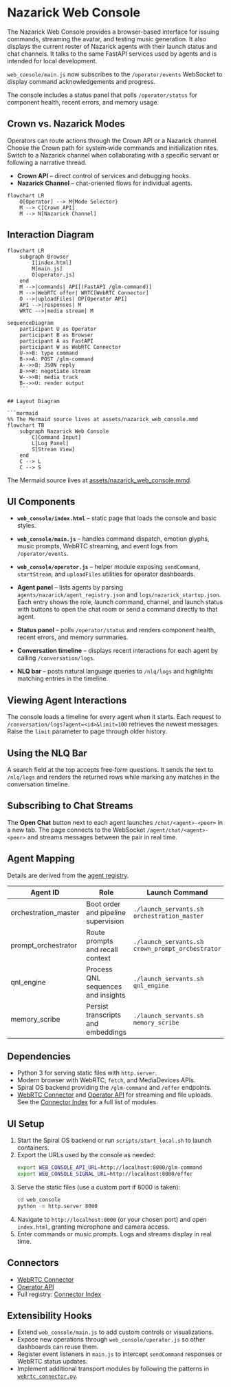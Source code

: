 # Nazarick Web Console

The Nazarick Web Console provides a browser-based interface for issuing commands, streaming the avatar, and testing music generation. It also displays the current roster of Nazarick agents with their launch status and chat channels. It talks to the same FastAPI services used by agents and is intended for local development.

`web_console/main.js` now subscribes to the `/operator/events` WebSocket to display command acknowledgements and progress.

The console includes a status panel that polls `/operator/status` for component health, recent errors, and memory usage.

## Crown vs. Nazarick Modes

Operators can route actions through the Crown API or a Nazarick channel.
Choose the Crown path for system‑wide commands and initialization rites.
Switch to a Nazarick channel when collaborating with a specific servant or
following a narrative thread.

- **Crown API** – direct control of services and debugging hooks.
- **Nazarick Channel** – chat-oriented flows for individual agents.

```mermaid
flowchart LR
    O[Operator] --> M{Mode Selector}
    M --> C[Crown API]
    M --> N[Nazarick Channel]
```

## Interaction Diagram

```mermaid
flowchart LR
    subgraph Browser
        I[index.html]
        M[main.js]
        O[operator.js]
    end
    M -->|commands| API[(FastAPI /glm-command)]
    M -->|WebRTC offer| WRTC[WebRTC Connector]
    O -->|uploadFiles| OP[Operator API]
    API -->|responses| M
    WRTC -->|media stream| M
```

```mermaid
sequenceDiagram
    participant U as Operator
    participant B as Browser
    participant A as FastAPI
    participant W as WebRTC Connector
    U->>B: type command
    B->>A: POST /glm-command
    A-->>B: JSON reply
    B->>W: negotiate stream
    W-->>B: media track
    B-->>U: render output
    ```

## Layout Diagram

```mermaid
%% The Mermaid source lives at assets/nazarick_web_console.mmd
flowchart TB
    subgraph Nazarick Web Console
        C[Command Input]
        L[Log Panel]
        S[Stream View]
    end
    C --> L
    C --> S
```

The Mermaid source lives at [assets/nazarick_web_console.mmd](assets/nazarick_web_console.mmd).

## UI Components

- **`web_console/index.html`** – static page that loads the console and basic styles.
- **`web_console/main.js`** – handles command dispatch, emotion glyphs, music prompts, WebRTC streaming, and event logs from `/operator/events`.
- **`web_console/operator.js`** – helper module exposing `sendCommand`, `startStream`, and `uploadFiles` utilities for operator dashboards.
- **Agent panel** – lists agents by parsing `agents/nazarick/agent_registry.json` and `logs/nazarick_startup.json`. Each entry shows the role, launch command, channel, and launch status with buttons to open the chat room or send a command directly to that agent.
- **Status panel** – polls `/operator/status` and renders component health, recent errors, and memory summaries.

- **Conversation timeline** – displays recent interactions for each agent by calling `/conversation/logs`.
- **NLQ bar** – posts natural language queries to `/nlq/logs` and highlights matching entries in the timeline.

## Viewing Agent Interactions

The console loads a timeline for every agent when it starts. Each request to
`/conversation/logs?agent=<id>&limit=100` retrieves the newest messages. Raise
the `limit` parameter to page through older history.

## Using the NLQ Bar

A search field at the top accepts free‑form questions. It sends the text to
`/nlq/logs` and renders the returned rows while marking any matches in the
conversation timeline.

## Subscribing to Chat Streams

The **Open Chat** button next to each agent launches `/chat/<agent>-<peer>` in a
new tab. The page connects to the WebSocket `/agent/chat/<agent>-<peer>` and
streams messages between the pair in real time.

## Agent Mapping

Details are derived from the [agent registry](../agents/nazarick/agent_registry.json).

| Agent ID | Role | Launch Command | Channel |
| --- | --- | --- | --- |
| orchestration_master | Boot order and pipeline supervision | `./launch_servants.sh orchestration_master` | `#throne-room` |
| prompt_orchestrator | Route prompts and recall context | `./launch_servants.sh crown_prompt_orchestrator` | `#signal-hall` |
| qnl_engine | Process QNL sequences and insights | `./launch_servants.sh qnl_engine` | `#insight-observatory` |
| memory_scribe | Persist transcripts and embeddings | `./launch_servants.sh memory_scribe` | `#memory-vault` |

## Dependencies

- Python 3 for serving static files with `http.server`.
- Modern browser with WebRTC, `fetch`, and MediaDevices APIs.
- Spiral OS backend providing the `/glm-command` and `/offer` endpoints.
- [WebRTC Connector](../connectors/webrtc_connector.py) and [Operator API](../operator_api.py) for streaming and file uploads. See the [Connector Index](connectors/CONNECTOR_INDEX.md) for a full list of modules.

## UI Setup

1. Start the Spiral OS backend or run `scripts/start_local.sh` to launch containers.
2. Export the URLs used by the console as needed:
   ```bash
   export WEB_CONSOLE_API_URL=http://localhost:8000/glm-command
   export WEB_CONSOLE_SIGNAL_URL=http://localhost:8000/offer
   ```
3. Serve the static files (use a custom port if 8000 is taken):
   ```bash
   cd web_console
   python -m http.server 8000
   ```
4. Navigate to `http://localhost:8000` (or your chosen port) and open `index.html`, granting microphone and camera access.
5. Enter commands or music prompts. Logs and streams display in real time.

## Connectors

- [WebRTC Connector](../connectors/webrtc_connector.py)
- [Operator API](../operator_api.py)
- Full registry: [Connector Index](connectors/CONNECTOR_INDEX.md)

## Extensibility Hooks

- Extend `web_console/main.js` to add custom controls or visualizations.
- Expose new operations through `web_console/operator.js` so other dashboards can reuse them.
- Register event listeners in `main.js` to intercept `sendCommand` responses or WebRTC status updates.
- Implement additional transport modules by following the patterns in [`webrtc_connector.py`](../connectors/webrtc_connector.py).

